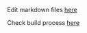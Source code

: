 Edit markdown files [here](https://github.com/okwme/mkt-richard/tree/master/src/assets/copy)

Check build process [here](https://app.netlify.com/sites/richard/deploys)
